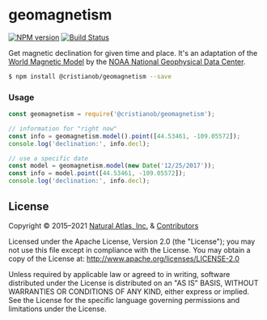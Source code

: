 # geomagnetism
[![NPM version](http://img.shields.io/npm/v/geomagnetism.svg?style=flat)](https://www.npmjs.org/package/geomagnetism)
[![Build Status](http://img.shields.io/travis/cristianob/geomagnetism/master.svg?style=flat)](https://travis-ci.org/cristianob/geomagnetism)

Get magnetic declination for given time and place. It's an adaptation of the [World Magnetic Model](http://www.ngdc.noaa.gov/geomag/WMM/DoDWMM.shtml) by the [NOAA National Geophysical Data Center](https://www.ngdc.noaa.gov/).

``` sh
$ npm install @cristianob/geomagnetism --save
```

### Usage

```js
const geomagnetism = require('@cristianob/geomagnetism');

// information for "right now"
const info = geomagnetism.model().point([44.53461, -109.05572]);
console.log('declination:', info.decl);

// use a specific date
const model = geomagnetism.model(new Date('12/25/2017'));
const info = model.point([44.53461, -109.05572]);
console.log('declination:', info.decl);
```

## License

Copyright &copy; 2015–2021 [Natural Atlas, Inc.](https://naturalatlas.com/) & [Contributors](https://github.com/cristianob/geomagnetism/graphs/contributors)

Licensed under the Apache License, Version 2.0 (the "License"); you may not use this file except in compliance with the License. You may obtain a copy of the License at: http://www.apache.org/licenses/LICENSE-2.0

Unless required by applicable law or agreed to in writing, software distributed under the License is distributed on an "AS IS" BASIS, WITHOUT WARRANTIES OR CONDITIONS OF ANY KIND, either express or implied. See the License for the specific language governing permissions and limitations under the License.
